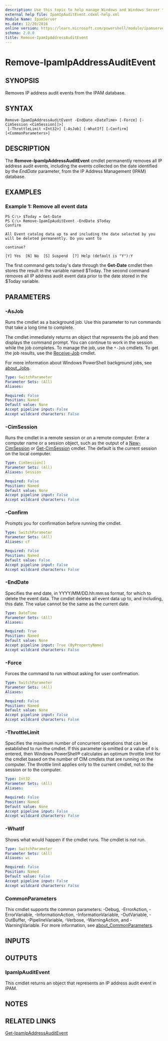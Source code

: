 ```yaml
---
description: Use this topic to help manage Windows and Windows Server technologies with Windows PowerShell.
external help file: IpamIpAuditEvent.cdxml-help.xml
Module Name: IpamServer
ms.date: 12/20/2016
online version: https://learn.microsoft.com/powershell/module/ipamserver/remove-ipamipaddressauditevent?view=windowsserver2019-ps&wt.mc_id=ps-gethelp
schema: 2.0.0
title: Remove-IpamIpAddressAuditEvent
---
```


# Remove-IpamIpAddressAuditEvent

## SYNOPSIS
Removes IP address audit events from the IPAM database.

## SYNTAX

```
Remove-IpamIpAddressAuditEvent -EndDate <DateTime> [-Force] [-CimSession <CimSession[]>]
 [-ThrottleLimit <Int32>] [-AsJob] [-WhatIf] [-Confirm] [<CommonParameters>]
```

## DESCRIPTION
The **Remove-IpamIpAddressAuditEvent** cmdlet permanently removes all IP address audit events, including the events collected on the date identified by the *EndDate* parameter, from the IP Address Management (IPAM) database.

## EXAMPLES

### Example 1: Remove all event data
```
PS C:\> $Today = Get-Date
PS C:\> Remove-IpamIpAuditEvent -EndDate $Today
Confirm

All Event catalog data up to and including the date selected by you will be deleted permanently. Do you want to

continue?

[Y] Yes  [N] No  [S] Suspend  [?] Help (default is "Y"):Y
```

The first command gets today's date through the **Get-Date** cmdlet then stores the result in the variable named $Today.
The second command removes all IP address audit event data prior to the date stored in the $Today variable.

## PARAMETERS

### -AsJob
Runs the cmdlet as a background job. Use this parameter to run commands that take a long time to complete. 

The cmdlet immediately returns an object that represents the job and then displays the command prompt. 
You can continue to work in the session while the job completes. 
To manage the job, use the `*-Job` cmdlets. 
To get the job results, use the [Receive-Job](https://go.microsoft.com/fwlink/?LinkID=113372) cmdlet. 

For more information about Windows PowerShell background jobs, see [about_Jobs](https://go.microsoft.com/fwlink/?LinkID=113251).

```yaml
Type: SwitchParameter
Parameter Sets: (All)
Aliases: 

Required: False
Position: Named
Default value: None
Accept pipeline input: False
Accept wildcard characters: False
```

### -CimSession
Runs the cmdlet in a remote session or on a remote computer.
Enter a computer name or a session object, such as the output of a [New-CimSession](https://go.microsoft.com/fwlink/p/?LinkId=227967) or [Get-CimSession](https://go.microsoft.com/fwlink/p/?LinkId=227966) cmdlet.
The default is the current session on the local computer.

```yaml
Type: CimSession[]
Parameter Sets: (All)
Aliases: Session

Required: False
Position: Named
Default value: None
Accept pipeline input: False
Accept wildcard characters: False
```

### -Confirm
Prompts you for confirmation before running the cmdlet.

```yaml
Type: SwitchParameter
Parameter Sets: (All)
Aliases: cf

Required: False
Position: Named
Default value: False
Accept pipeline input: False
Accept wildcard characters: False
```

### -EndDate
Specifies the end date, in YYYY/MM/DD.hh:mm:ss format, for which to delete the event data.
The cmdlet deletes all event data up to, and including, this date.
The value cannot be the same as the current date.

```yaml
Type: DateTime
Parameter Sets: (All)
Aliases: 

Required: True
Position: Named
Default value: None
Accept pipeline input: True (ByPropertyName)
Accept wildcard characters: False
```

### -Force
Forces the command to run without asking for user confirmation.

```yaml
Type: SwitchParameter
Parameter Sets: (All)
Aliases: 

Required: False
Position: Named
Default value: None
Accept pipeline input: False
Accept wildcard characters: False
```

### -ThrottleLimit
Specifies the maximum number of concurrent operations that can be established to run the cmdlet.
If this parameter is omitted or a value of `0` is entered, then Windows PowerShell® calculates an optimum throttle limit for the cmdlet based on the number of CIM cmdlets that are running on the computer.
The throttle limit applies only to the current cmdlet, not to the session or to the computer.

```yaml
Type: Int32
Parameter Sets: (All)
Aliases: 

Required: False
Position: Named
Default value: None
Accept pipeline input: False
Accept wildcard characters: False
```

### -WhatIf
Shows what would happen if the cmdlet runs.
The cmdlet is not run.

```yaml
Type: SwitchParameter
Parameter Sets: (All)
Aliases: wi

Required: False
Position: Named
Default value: False
Accept pipeline input: False
Accept wildcard characters: False
```

### CommonParameters
This cmdlet supports the common parameters: -Debug, -ErrorAction, -ErrorVariable, -InformationAction, -InformationVariable, -OutVariable, -OutBuffer, -PipelineVariable, -Verbose, -WarningAction, and -WarningVariable. For more information, see [about_CommonParameters](https://go.microsoft.com/fwlink/?LinkID=113216).

## INPUTS

## OUTPUTS

### IpamIpAuditEvent
This cmdlet returns an object that represents an IP address audit event in IPAM.

## NOTES

## RELATED LINKS

[Get-IpamIpAddressAuditEvent](./Get-IpamIpAddressAuditEvent.md)

